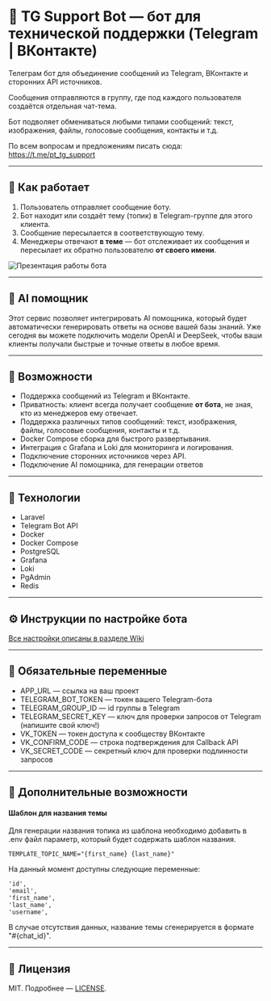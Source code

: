 # 🤖 TG Support Bot — бот для технической поддержки (Telegram | ВКонтакте)

Телеграм бот для объединение сообщений из Telegram, ВКонтакте и сторонних API источников. 

Сообщения отправляются в группу, где под каждого пользователя создаётся отдельная чат-тема.

Бот подволяет обмениваться любыми типами сообщений: текст, изображения, файлы, голосовые сообщения, контакты и т.д.

По всем вопросам и предложениям писать сюда:
https://t.me/pt_tg_support

---

## 📌 Как работает

1. Пользователь отправляет сообщение боту.
2. Бот находит или создаёт тему (топик) в Telegram-группе для этого клиента.
3. Сообщение пересылается в соответствующую тему.
4. Менеджеры отвечают **в теме** — бот отслеживает их сообщения и пересылает их обратно пользователю **от своего имени**.

![Презентация работы бота](/storage/app/public/support_bot.png)

---

## 🤖 AI помощник

Этот сервис позволяет интегрировать AI помощника, который будет автоматически генерировать ответы на основе вашей базы знаний. 
Уже сегодня вы можете подключить модели OpenAI и DeepSeek, чтобы ваши клиенты получали быстрые и точные ответы в любое время.

---

## 🚀 Возможности

* Поддержка сообщений из Telegram и ВКонтакте.
* Приватность: клиент всегда получает сообщение **от бота**, не зная, кто из менеджеров ему отвечает.
* Поддержка различных типов сообщений: текст, изображения, файлы, голосовые сообщения, контакты и т.д.
* Docker Compose сборка для быстрого развертывания.
* Интеграция с Grafana и Loki для мониторинга и логирования.
* Подключение сторонних источников через API.
* Подключение AI помощника, для генерации ответов

---

## 🧱 Технологии
* Laravel
* Telegram Bot API
* Docker
* Docker Compose
* PostgreSQL
* Grafana
* Loki
* PgAdmin
* Redis

---

## ⚙️ Инструкции по настройке бота

[Все настройки описаны в разделе Wiki](https://github.com/prog-time/tg-support-bot/wiki/)

---

## 🔧 Обязательные переменные
* APP_URL — ссылка на ваш проект
* TELEGRAM_BOT_TOKEN — токен вашего Telegram-бота
* TELEGRAM_GROUP_ID — id группы в Telegram
* TELEGRAM_SECRET_KEY — ключ для проверки запросов от Telegram (напишите свой ключ!)
* VK_TOKEN — токен доступа к сообществу ВКонтакте
* VK_CONFIRM_CODE — строка подтверждения для Callback API
* VK_SECRET_CODE — секретный ключ для проверки подлинности запросов

---

## 🧩 Дополнительные возможности

#### Шаблон для названия темы
Для генерации названия топика из шаблона необходимо добавить в .env файл параметр, который будет содержать шаблон названия.
```dotenv
TEMPLATE_TOPIC_NAME="{first_name} {last_name}"
```
На данный момент доступны следующие переменные:
```dotenv
'id',
'email',
'first_name',
'last_name',
'username',
```
В случае отсутствия данных, название темы сгенерируется в формате "#{chat_id}".

---

## 📄 Лицензия

MIT. Подробнее — [LICENSE](./LICENSE).
